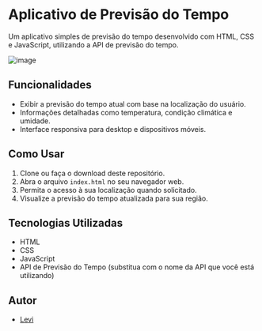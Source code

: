 
# Aplicativo de Previsão do Tempo

Um aplicativo simples de previsão do tempo desenvolvido com HTML, CSS e JavaScript, utilizando a API de previsão do tempo.

![image](https://github.com/levi985/Previsao-do-tempo/assets/83926172/11340525-39ed-47d8-9ff2-f9af361c6570)

## Funcionalidades

- Exibir a previsão do tempo atual com base na localização do usuário.
- Informações detalhadas como temperatura, condição climática e umidade.
- Interface responsiva para desktop e dispositivos móveis.

## Como Usar

1. Clone ou faça o download deste repositório.
2. Abra o arquivo `index.html` no seu navegador web.
3. Permita o acesso à sua localização quando solicitado.
4. Visualize a previsão do tempo atualizada para sua região.

## Tecnologias Utilizadas

- HTML
- CSS
- JavaScript
- API de Previsão do Tempo (substitua com o nome da API que você está utilizando)

## Autor

- [Levi](https://github.com/levi985)


